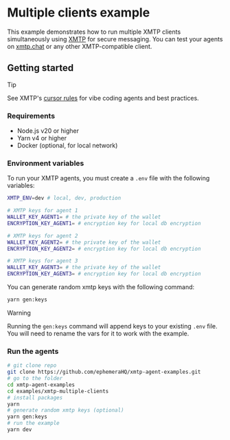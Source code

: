 # Multiple clients example

This example demonstrates how to run multiple XMTP clients simultaneously using [XMTP](mdc:https:/xmtp.org) for secure messaging. You can test your agents on [xmtp.chat](mdc:https:/xmtp.chat) or any other XMTP-compatible client.

## Getting started

> [!TIP]
> See XMTP's [cursor rules](/.cursor/README.md) for vibe coding agents and best practices.

### Requirements

- Node.js v20 or higher
- Yarn v4 or higher
- Docker (optional, for local network)

### Environment variables

To run your XMTP agents, you must create a `.env` file with the following variables:

```bash
XMTP_ENV=dev # local, dev, production

# XMTP keys for agent 1
WALLET_KEY_AGENT1= # the private key of the wallet
ENCRYPTION_KEY_AGENT1= # encryption key for local db encryption

# XMTP keys for agent 2
WALLET_KEY_AGENT2= # the private key of the wallet
ENCRYPTION_KEY_AGENT2= # encryption key for local db encryption

# XMTP keys for agent 3
WALLET_KEY_AGENT3= # the private key of the wallet
ENCRYPTION_KEY_AGENT3= # encryption key for local db encryption
```

You can generate random xmtp keys with the following command:

```bash
yarn gen:keys
```

> [!WARNING]
> Running the `gen:keys` command will append keys to your existing `.env` file.
> You will need to rename the vars for it to work with the example.

### Run the agents

```bash
# git clone repo
git clone https://github.com/ephemeraHQ/xmtp-agent-examples.git
# go to the folder
cd xmtp-agent-examples
cd examples/xmtp-multiple-clients
# install packages
yarn
# generate random xmtp keys (optional)
yarn gen:keys
# run the example
yarn dev
```
